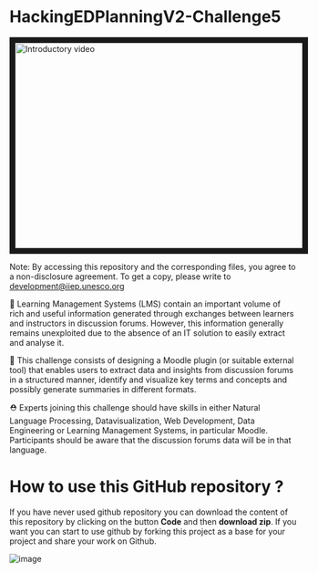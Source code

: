 # HackingEDPlanningV2-Challenge5

<a href="http://www.youtube.com/watch?feature=player_embedded&v=r_-yacC0f6A" target="_blank"><img src="https://img.evbuc.com/https%3A%2F%2Fcdn.evbuc.com%2Fimages%2F237802049%2F336870561013%2F1%2Foriginal.20220228-102209?w=800&auto=format%2Ccompress&q=75&sharp=10&rect=0%2C54%2C1200%2C600&s=92cc71cae0ff03ed75357a1f0aef9819" 
alt="Introductory video" width="720" height="360" border="10" /></a>

Note: By accessing this repository and the corresponding files, you agree to a non-disclosure agreement. To get a copy, please write to development@iiep.unesco.org

🧐 Learning Management Systems (LMS) contain an important volume of rich and useful information generated through exchanges between learners and instructors in discussion forums. However, this information generally remains unexploited due to the absence of an IT solution to easily extract and analyse it.

🎯 This challenge consists of designing a Moodle plugin (or suitable external tool) that enables users to extract data and insights from discussion forums in a structured manner, identify and visualize key terms and concepts and possibly generate summaries in different formats.

⛑ Experts joining this challenge should have skills in either Natural Language Processing, Datavisualization, Web Development, Data Engineering or Learning Management Systems, in particular Moodle. Participants should be aware that the discussion forums data will be in that language.


# How to use this GitHub repository ? 

If you have never used github repository you can download the content of this repository by clicking on the button **Code** and then **download zip**. If you want you can start to use github by forking this project as a base for your project and share your work on Github. 

![image](https://user-images.githubusercontent.com/20289907/165938434-c12486a7-b9ae-43e8-81f2-0e15e279bfd3.png)
